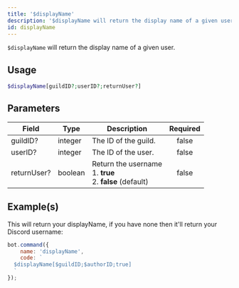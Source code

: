 ```yaml
---
title: '$displayName'
description: '$displayName will return the display name of a given user.'
id: displayName
---
```


`$displayName` will return the display name of a given user.

## Usage

```php
$displayName[guildID?;userID?;returnUser?]
```

## Parameters

| Field       | Type    | Description                                                                      | Required |
| ----------- | ------- | -------------------------------------------------------------------------------- |:--------:|
| guildID?    | integer | The ID of the guild.                                                             |  false   |
| userID?     | integer | The ID of the user.                                                              |  false   |
| returnUser? | boolean | Return the username <br /> 1. **true** <br /> 2. **false** (default) |  false   |

## Example(s)

This will return your displayName, if you have none then it'll return your Discord username:

```javascript
bot.command({
    name: 'displayName',
    code: `
  $displayName[$guildID;$authorID;true]
  `
});
```
